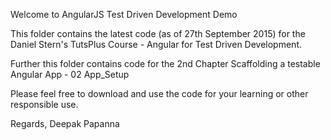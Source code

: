 Welcome to AngularJS Test Driven Development Demo

This folder contains the latest code (as of 27th September 2015) for the Daniel Stern's TutsPlus Course - Angular for Test Driven Development.

Further this folder contains code for the 2nd Chapter Scaffolding a testable Angular App - 02 App_Setup 

Please feel free to download and use the code for your learning or other responsible use.

Regards,
Deepak Papanna
